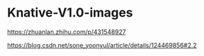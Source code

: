 # Knative-V1.0-images

https://zhuanlan.zhihu.com/p/431548927

https://blog.csdn.net/sone_yoonyul/article/details/124469856#2.2
